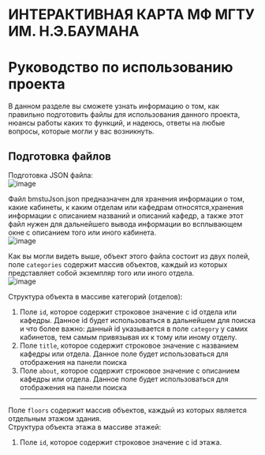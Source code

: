 # ИНТЕРАКТИВНАЯ КАРТА МФ МГТУ ИМ. Н.Э.БАУМАНА
# Руководство по использованию проекта
В данном разделе вы сможете узнать информацию о том, как правильно подготовить файлы для использования данного проекта, нюансы работы каких то функций, и надеюсь, ответы на любые вопросы, которые могли у вас возникнуть.

## Подготовка файлов
Подготовка JSON файла:<br>
![image](https://github.com/KkA1ZeNn/map.msfu.ru/assets/95126688/847f5f6b-9108-4385-9ca0-e5b704ec9c6e)

Файл bmstuJson.json предназначен для хранения информации о том, какие кабинеты, к каким отделам или кафедрам относятся,хранения информации с описанием названий и описаний кафедр, а также этот файл нужен для дальнейшего вывода информации во всплывающем окне с описанием того или иного кабинета.<br>
![image](https://github.com/KkA1ZeNn/map.msfu.ru/assets/95126688/a5154e63-4f90-4320-9587-029e0584e4d2)

Как вы могли видеть выше, объект этого файла состоит из двух полей, поле `categories` содержит массив объектов, каждый из которых представляет собой экземпляр того или иного отдела.<br>
![image](https://github.com/KkA1ZeNn/map.msfu.ru/assets/95126688/5a3a5e8a-6e96-42bd-baed-c99fdd2e6ec9)

Структура объекта в массиве категорий (отделов):<br>
1) Поле `id`, которое содержит строковое значение с id отдела или кафедры. Данное id будет использоваться в дальнейшем для поиска и что более важно: данный id указывается в поле `category` у самих кабинетов, тем самым привязывая их к тому или иному отделу.
2) Поле `title`, которое содержит строковое значение с названием кафедры или отдела. Данное поле будет использоваться для отображения на панели поиска
3) Поле `about`, которое содержит строковое значение с описанием кафедры или отдела. Данное поле будет использоваться для отображения на панели поиска<hr>

Поле `floors` содержит массив объектов, каждый из которых является отдельным этажом здания.<br>
Структура объекта этажа в массиве этажей:<br>
1) Поле `id`, которое содержит строковое значение с id этажа. 
